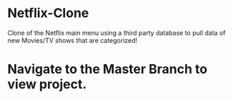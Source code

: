 # Netflix-Clone
Clone of the Netflix main menu using a third party database to pull data of new Movies/TV shows that are categorized!
# Navigate to the Master Branch to view project.
